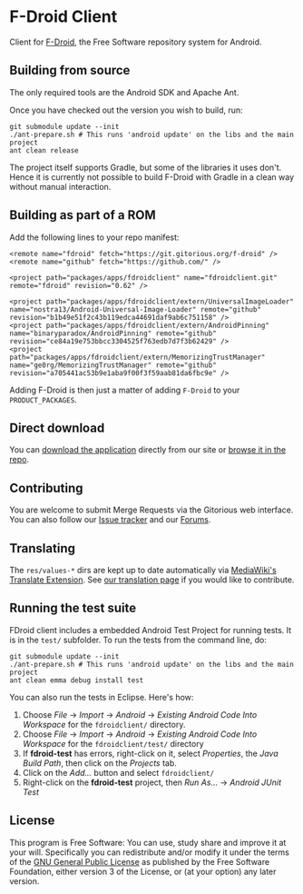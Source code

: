 F-Droid Client
==============

Client for [F-Droid](https://fdroid.org), the Free Software repository system
for Android.


Building from source
--------------------

The only required tools are the Android SDK and Apache Ant.

Once you have checked out the version you wish to build, run:

```
git submodule update --init
./ant-prepare.sh # This runs 'android update' on the libs and the main project
ant clean release
```

The project itself supports Gradle, but some of the libraries it uses don't.
Hence it is currently not possible to build F-Droid with Gradle in a clean way
without manual interaction.

Building as part of a ROM
-------------------------

Add the following lines to your repo manifest:

```
<remote name="fdroid" fetch="https://git.gitorious.org/f-droid" />
<remote name="github" fetch="https://github.com/" />

<project path="packages/apps/fdroidclient" name="fdroidclient.git" remote="fdroid" revision="0.62" />

<project path="packages/apps/fdroidclient/extern/UniversalImageLoader" name="nostra13/Android-Universal-Image-Loader" remote="github" revision="b1b49e51f2c43b119edca44691daf9ab6c751158" />
<project path="packages/apps/fdroidclient/extern/AndroidPinning" name="binaryparadox/AndroidPinning" remote="github" revision="ce84a19e753bbcc3304525f763edb7d7f3b62429" />
<project path="packages/apps/fdroidclient/extern/MemorizingTrustManager" name="ge0rg/MemorizingTrustManager" remote="github" revision="a705441ac53b9e1aba9f00f3f59aab81da6fbc9e" />
```

Adding F-Droid is then just a matter of adding `F-Droid` to your `PRODUCT_PACKAGES`.

Direct download
---------------

You can [download the application](https://f-droid.org/FDroid.apk) directly
from our site or [browse it in the
repo](https://f-droid.org/app/org.fdroid.fdroid).


Contributing
------------

You are welcome to submit Merge Requests via the Gitorious web interface. You
can also follow our [Issue tracker](https://f-droid.org/repository/issues/)
and our [Forums](https://f-droid.org/forums/).


Translating
-----------

The `res/values-*` dirs are kept up to date automatically via [MediaWiki's
Translate Extension](http://www.mediawiki.org/wiki/Extension:Translate). See
[our translation page](https://f-droid.org/wiki/page/Special:Translate) if you
would like to contribute.


Running the test suite
----------------------

FDroid client includes a embedded Android Test Project for running tests.  It
is in the `test/` subfolder.  To run the tests from the command line, do:

```
git submodule update --init
./ant-prepare.sh # This runs 'android update' on the libs and the main project
ant clean emma debug install test
```

You can also run the tests in Eclipse. Here's how:

1. Choose *File* -> *Import* -> *Android* -> *Existing Android Code Into Workspace* for the `fdroidclient/` directory.
2. Choose *File* -> *Import* -> *Android* -> *Existing Android Code Into Workspace* for the `fdroidclient/test/` directory
3. If **fdroid-test** has errors, right-click on it, select *Properties*, the
*Java Build Path*, then click on the *Projects* tab.
4. Click on the *Add...* button and select `fdroidclient/`
5. Right-click on the **fdroid-test** project, then *Run As...* -> *Android JUnit Test*


License
-------

This program is Free Software: You can use, study share and improve it at your
will. Specifically you can redistribute and/or modify it under the terms of the
[GNU General Public License](https://www.gnu.org/licenses/gpl.html) as
published by the Free Software Foundation, either version 3 of the License, or
(at your option) any later version.
